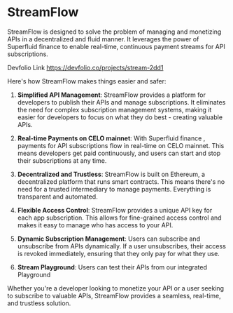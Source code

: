 # StreamFlow

StreamFlow is designed to solve the problem of managing and monetizing APIs in a decentralized and fluid manner. It leverages the power of Superfluid finance to enable real-time, continuous payment streams for API subscriptions. 

Devfolio Link https://devfolio.co/projects/stream-2dd1

Here's how StreamFlow makes things easier and safer:

1. **Simplified API Management**: StreamFlow provides a platform for developers to publish their APIs and manage subscriptions. It eliminates the need for complex subscription management systems, making it easier for developers to focus on what they do best - creating valuable APIs.

2. **Real-time Payments on CELO mainnet**: With Superfluid finance , payments for API subscriptions flow in real-time on CELO mainnet. This means developers get paid continuously, and users can start and stop their subscriptions at any time. 

3. **Decentralized and Trustless**: StreamFlow is built on Ethereum, a decentralized platform that runs smart contracts. This means there's no need for a trusted intermediary to manage payments. Everything is transparent and automated.

4. **Flexible Access Control**: StreamFlow provides a unique API key for each app subscription. This allows for fine-grained access control and makes it easy to manage who has access to your API.

5. **Dynamic Subscription Management**: Users can subscribe and unsubscribe from APIs dynamically. If a user unsubscribes, their access is revoked immediately, ensuring that they only pay for what they use.

6. **Stream Playground**: Users can test their APIs from our integrated Playground

Whether you're a developer looking to monetize your API or a user seeking to subscribe to valuable APIs, StreamFlow provides a seamless, real-time, and trustless solution.

